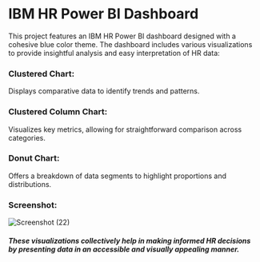 # IBM HR Power BI Dashboard
This project features an IBM HR Power BI dashboard designed with a cohesive blue color theme. The dashboard includes various visualizations to provide insightful analysis and easy interpretation of HR data:

### Clustered Chart:
Displays comparative data to identify trends and patterns.
### Clustered Column Chart: 
Visualizes key metrics, allowing for straightforward comparison across categories.
### Donut Chart:
Offers a breakdown of data segments to highlight proportions and distributions.

### Screenshot:
![Screenshot (22)](https://github.com/user-attachments/assets/20e418bd-9804-4612-9445-81a149cabc55)

##### These visualizations collectively help in making informed HR decisions by presenting data in an accessible and visually appealing manner.

